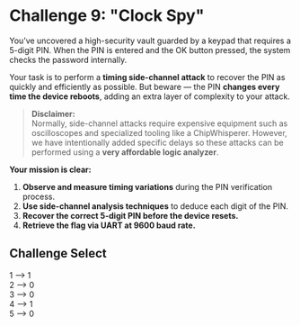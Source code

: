 # **Challenge 9: "Clock Spy"**

You’ve uncovered a high-security vault guarded by a keypad that requires a 5-digit PIN. When the PIN is entered and the OK button pressed, the system checks the password internally.

Your task is to perform a **timing side-channel attack** to recover the PIN as quickly and efficiently as possible. But beware — the PIN **changes every time the device reboots**, adding an extra layer of complexity to your attack.

> **Disclaimer:**  
> Normally, side-channel attacks require expensive equipment such as oscilloscopes and specialized tooling like a ChipWhisperer. However, we have intentionally added specific delays so these attacks can be performed using a **very affordable logic analyzer**.

**Your mission is clear:**

1. **Observe and measure timing variations** during the PIN verification process.  
2. **Use side-channel analysis techniques** to deduce each digit of the PIN.  
3. **Recover the correct 5-digit PIN before the device resets.**  
4. **Retrieve the flag via UART at 9600 baud rate.**

## Challenge Select  
1 --> 1  
2 --> 0  
3 --> 0  
4 --> 1  
5 --> 0
